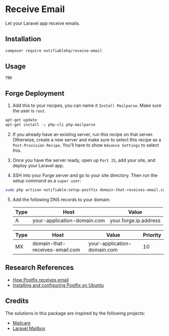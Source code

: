 # Receive Email
Let your Laravel app receive emails.

## Installation
```bash
composer require notifiablehq/receive-email
```

## Usage
`TBD`

## Forge Deployment
1. Add this to your recipes, you can name it `Install Mailparse`. Make sure the user is `root`.
```bash
apt-get update
apt-get install -y php-cli php-mailparse
```

2. If you already have an existing server, run this recipe on that server. 
Otherwise, create a new server and make sure to select this recipe as a `Post-Provision Recipe`. 
You'll have to show `Advance Settings` to select this.

3. Once you have the server ready, open up `Port 25`, add your site, and deploy your Laravel app.

4. SSH into your Forge server and go to your site directory. Then run the setup command as a `super user`:
```bash
sudo php artisan notifiable:setup-postfix domain-that-receives-email.com
```

5. Add the following DNS records to your domain:

    | Type | Host                        | Value                 |
    |------|-----------------------------|-----------------------|
    | A    | your-application-domain.com | your.forge.ip.address |
 
    | Type | Host                           | Value                | Priority |
    |------|--------------------------------|----------------------| --- |
    | MX   | domain-that-receives-email.com | your-application-domain.com | 10 |

## Research References
- [How Postfix receives email](https://www.postfix.org/OVERVIEW.html#receiving)
- [Installing and configuring Postfix on Ubuntu](https://ubuntu.com/server/docs/install-and-configure-postfix)

## Credits
The solutions in this package are inspired by the following projects:
- [Mailcare](https://gitlab.com/mailcare/mailcare)
- [Laravel Mailbox](https://github.com/beyondcode/laravel-mailbox)